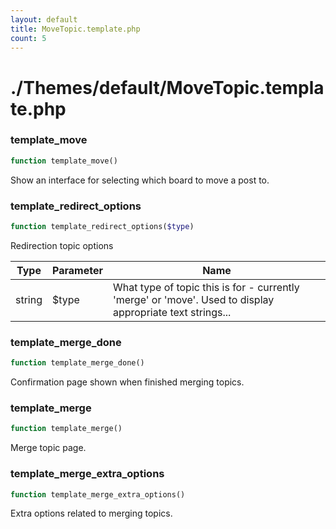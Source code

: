 ```yaml
---
layout: default
title: MoveTopic.template.php
count: 5
---
```


# ./Themes/default/MoveTopic.template.php

### template_move

```php
function template_move()
```
Show an interface for selecting which board to move a post to.



### template_redirect_options

```php
function template_redirect_options($type)
```
Redirection topic options



Type|Parameter|Name
---|---|---
string|$type|What type of topic this is for - currently 'merge' or 'move'. Used to display appropriate text strings...
### template_merge_done

```php
function template_merge_done()
```
Confirmation page shown when finished merging topics.



### template_merge

```php
function template_merge()
```
Merge topic page.



### template_merge_extra_options

```php
function template_merge_extra_options()
```
Extra options related to merging topics.



